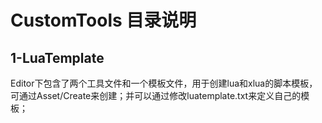 # CustomTools 目录说明
## 1-LuaTemplate
Editor下包含了两个工具文件和一个模板文件，用于创建lua和xlua的脚本模板，可通过Asset/Create来创建；并可以通过修改luatemplate.txt来定义自己的模板；
